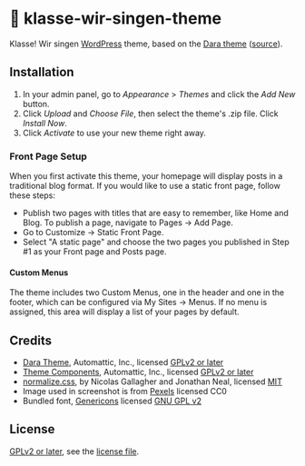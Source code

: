 # 🎨 klasse-wir-singen-theme

Klasse! Wir singen [WordPress](https://wordpress.com/) theme, based on the [Dara theme](https://wordpress.com/theme/dara) ([source](https://github.com/Automattic/themes/tree/trunk/dara)).

## Installation

1. In your admin panel, go to _Appearance_ > _Themes_ and click the _Add New_ button.
2. Click _Upload_ and _Choose File_, then select the theme's .zip file. Click _Install Now_.
3. Click _Activate_ to use your new theme right away.

### Front Page Setup

When you first activate this theme, your homepage will display posts in a traditional blog format. If you would like to use a static front page, follow these steps:

- Publish two pages with titles that are easy to remember, like Home and Blog. To publish a page, navigate to Pages → Add Page.
- Go to Customize → Static Front Page.
- Select "A static page" and choose the two pages you published in Step #1 as your Front page and Posts page.

#### Custom Menus

The theme includes two Custom Menus, one in the header and one in the footer, which can be configured via My Sites → Menus. If no menu is assigned, this area will display a list of your pages by default.

## Credits

- [Dara Theme](https://github.com/Automattic/themes/tree/trunk/dara), Automattic, Inc., licensed [GPLv2 or later](https://www.gnu.org/licenses/gpl-2.0.html)
- [Theme Components](https://github.com/Automattic/theme-components/), Automattic, Inc., licensed [GPLv2 or later](https://www.gnu.org/licenses/gpl-2.0.html)
- [normalize.css](http://necolas.github.io/normalize.css/), by Nicolas Gallagher and Jonathan Neal, licensed [MIT](http://opensource.org/licenses/MIT)
- Image used in screenshot is from [Pexels](https://www.pexels.com/photo/apple-iphone-books-desk-232/) licensed CC0
- Bundled font, [Genericons](http://github.com/Automattic/genericons/) licensed [GNU GPL v2](https://github.com/Automattic/Genericons/blob/master/LICENSE.txt)

## License

[GPLv2 or later](http://www.gnu.org/licenses/gpl-2.0.html), see the [license file](LICENSE).